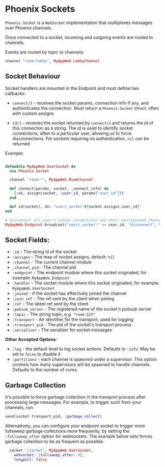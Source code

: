# Phoenix Sockets

`Phoenix.Socket` is a `WebSocket` implementation that multiplexes messages over Phoenix channels.

Once connected to a socket, incoming and outgoing events are routed to channels.

Events are routed by topic to channels:

```elixir
channel "room:lobby", MyAppWeb.LobbyChannel
```

## Socket Behaviour

Socket handlers are mounted in the Endpoint and must define two callbacks:

- `connect/3` - receives the socket params, connection info if any, and authenticates the connection. Must return a `Phoenix.Socket` struct, often with custom assigns

- `id/1` - receives the socket returned by `connect/3` and returns the id of this connection as a string. The id is used to identify socket connections, often to a particular user, allowing us to force disconnections. For sockets requiring no authentication, `nil` can be returned

Example:

```elixir

defmodule MyAppWeb.UserSocket do
  use Phoenix.Socket

  channel "room:*", MyAppWeb.RoomChannel

  def connect(params, socket, _connect_info) do
    {:ok, assign(socket, :user_id, params["user_id"])}
  end

  def id(socket), do: "users_socket:#{socket.assigns.user_id}"
end

# Disconnect all user's socket connections and their multiplexed channels
MyAppWeb.Endpoint.broadcast("users_socket:" <> user.id, "disconnect", %{})
```

## Socket Fields:

- `:id` - The string id of the socket
- `:assigns` - The map of socket assigns, default: `%{}`
- `:channel` - The current channel module
- `:channel_pid` - The channel pid
- `:endpoint` - The endpoint module where this socket originated, for example: `MyAppWeb.Endpoint`
- `:handler` - The socket module where this socket originated, for example: `MyAppWeb.UserSocket`
- `:joined` - If the socket has effectively joined the channel
- `:join_ref` - The ref sent by the client when joining
- `:ref` - The latest ref sent by the client
- `:pubsub_server` - The registered name of the socket's pubsub server
- `:topic` - The string topic, e.g. `"room:123"`
- `:transport` - An identifier for the transport, used for logging
- `:transport_pid` - The pid of the socket's transport process
- `:serializer` - The serializer for socket messages

**Other Accepted Options**:

- `:log` - the default level to log socket actions. Defaults to `:info`. May be set to `false` to disable it
- `:partitions` - each channel is spawned under a supervisor. This option controls how many supervisors will be spawned to handle channels. Defaults to the number of cores.

## Garbage Collection

It's possible to force garbage collection in the transport process after processing large messages. For example, to trigger such from your channels, run:

```elixir
send(socket.transport_pid, :garbage_collect)
```

Alternatively, you can configure your endpoint socket to trigger more fullsweep garbage collections more frequently, by setting the `:fullsweep_after` option for websockets. The example below sets forces garbage collection to be as frequent as possible.

```elixir
  socket "/socket", MyAppWeb.UserSocket,
    websocket: [fullsweep_after: 0],
    longpoll: false
```
